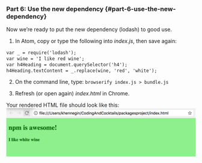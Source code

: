 ### Part 6: Use the new dependency {#part-6-use-the-new-dependency}

Now we’re ready to put the new dependency (lodash) to good use.

1.  In Atom, copy or type the following into _index.js_, then save again:

  ```
  var _ = require('lodash');
  var wine = 'I like red wine';
  var h4Heading = document.querySelector('h4');
  h4Heading.textContent = _.replace(wine, 'red', 'white');
  ```

2.  On the command line, type: `browserify index.js > bundle.js`

3.  Refresh (or open again) _index.html_ in Chrome.

Your rendered HTML file should look like this:
![](../images/index-with-lodash.png)
